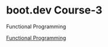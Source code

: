 # boot.dev Course-3

Functional Programming

[Functional Programming](https://www.notion.so/sg75/Functional-Programming-bc8298b32c6d42c28491c03e4577902c?pvs=4)
